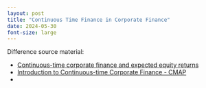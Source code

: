 ```yaml
---
layout: post
title: "Continuous Time Finance in Corporate Finance"
date: 2024-05-30
font-size: large
---
```


Difference source material: 
-    [Continuous-time corporate finance and expected equity returns](http://www2.stat-athens.aueb.gr/~SummerSchool/downloads/RFS-18-presentations/Pawlina-ACF-2021.pdf)
-    [Introduction to Continuous-time Corporate Finance - CMAP](https://www.google.com/url?sa=t&source=web&rct=j&opi=89978449&url=http://www.cmap.polytechnique.fr/~euroschoolmathfi18/LecturePA_SVilleneuve.pdf&ved=2ahUKEwjbxLzW_bSGAxUdKhAIHe2OEhIQFnoECBIQAQ&usg=AOvVaw1xWrky42bhDMnIHIUTPTNz)
-    
